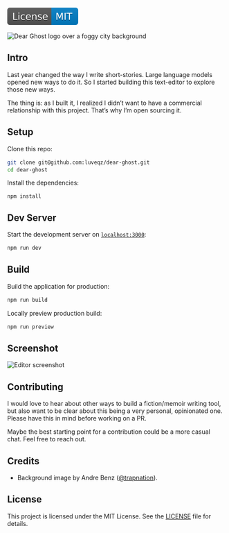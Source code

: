 ![License: MIT](docs/img/license-badge.svg)

![Dear Ghost logo over a foggy city background](docs/img/cover.png)

## Intro

Last year changed the way I write short-stories. Large language models opened new ways to do it. So I started building this text-editor to explore those new ways.

The thing is: as I built it, I realized I didn’t want to have a commercial relationship with this project. That’s why I’m open sourcing it.

## Setup

Clone this repo:

```bash
git clone git@github.com:luveqz/dear-ghost.git
cd dear-ghost
```

Install the dependencies:

```
npm install
```

## Dev Server

Start the development server on [`localhost:3000`](http://localhost:3000):

```bash
npm run dev
```

## Build

Build the application for production:

```bash
npm run build
```

Locally preview production build:

```bash
npm run preview
```

## Screenshot

![Editor screenshot](docs/img/screenshot.png)

## Contributing

I would love to hear about other ways to build a fiction/memoir writing tool, but also want to be clear about this being a very personal, opinionated one. Please have this in mind before working on a PR.

Maybe the best starting point for a contribution could be a more casual chat. Feel free to reach out.

## Credits

- Background image by Andre Benz ([@trapnation](https://unsplash.com/@trapnation)).

## License

This project is licensed under the MIT License. See the [LICENSE](LICENSE) file for details.
